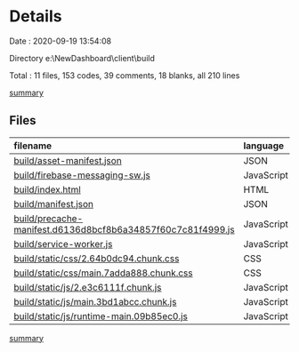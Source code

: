 # Details

Date : 2020-09-19 13:54:08

Directory e:\NewDashboard\client\build

Total : 11 files,  153 codes, 39 comments, 18 blanks, all 210 lines

[summary](results.md)

## Files
| filename | language | code | comment | blank | total |
| :--- | :--- | ---: | ---: | ---: | ---: |
| [build/asset-manifest.json](/build/asset-manifest.json) | JSON | 27 | 0 | 0 | 27 |
| [build/firebase-messaging-sw.js](/build/firebase-messaging-sw.js) | JavaScript | 39 | 10 | 8 | 57 |
| [build/index.html](/build/index.html) | HTML | 1 | 0 | 0 | 1 |
| [build/manifest.json](/build/manifest.json) | JSON | 26 | 0 | 1 | 27 |
| [build/precache-manifest.d6136d8bcf8b6a34857f60c7c81f4999.js](/build/precache-manifest.d6136d8bcf8b6a34857f60c7c81f4999.js) | JavaScript | 38 | 0 | 0 | 38 |
| [build/service-worker.js](/build/service-worker.js) | JavaScript | 15 | 17 | 8 | 40 |
| [build/static/css/2.64b0dc94.chunk.css](/build/static/css/2.64b0dc94.chunk.css) | CSS | 2 | 7 | 1 | 10 |
| [build/static/css/main.7adda888.chunk.css](/build/static/css/main.7adda888.chunk.css) | CSS | 2 | 1 | 0 | 3 |
| [build/static/js/2.e3c6111f.chunk.js](/build/static/js/2.e3c6111f.chunk.js) | JavaScript | 1 | 2 | 0 | 3 |
| [build/static/js/main.3bd1abcc.chunk.js](/build/static/js/main.3bd1abcc.chunk.js) | JavaScript | 1 | 1 | 0 | 2 |
| [build/static/js/runtime-main.09b85ec0.js](/build/static/js/runtime-main.09b85ec0.js) | JavaScript | 1 | 1 | 0 | 2 |

[summary](results.md)